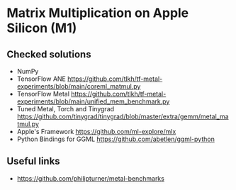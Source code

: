 # Matrix Multiplication on Apple Silicon (M1)

## Checked solutions

* NumPy
* TensorFlow ANE https://github.com/tlkh/tf-metal-experiments/blob/main/coreml_matmul.py
* TensorFlow Metal https://github.com/tlkh/tf-metal-experiments/blob/main/unified_mem_benchmark.py
* Tuned Metal, Torch and Tinygrad https://github.com/tinygrad/tinygrad/blob/master/extra/gemm/metal_matmul.py
* Apple's Framework https://github.com/ml-explore/mlx
* Python Bindings for GGML https://github.com/abetlen/ggml-python

## Useful links

* https://github.com/philipturner/metal-benchmarks
